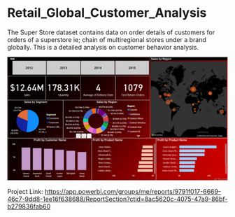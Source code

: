 # Retail_Global_Customer_Analysis

The Super Store dataset contains data on order details of customers for orders of a superstore ie; chain of multiregional stores under a brand globally. This is a detailed analysis on customer behavior analysis. 

![image](https://github.com/ShrishtiHore/Retail_Global_Customer_Analysis/blob/main/Retail_Global_Customer_Analysis.PNG)

Project Link: https://app.powerbi.com/groups/me/reports/9791f017-6669-46c7-9dd8-1ee16f638688/ReportSection?ctid=8ac5620c-4075-47a9-86bf-b279836fab60
